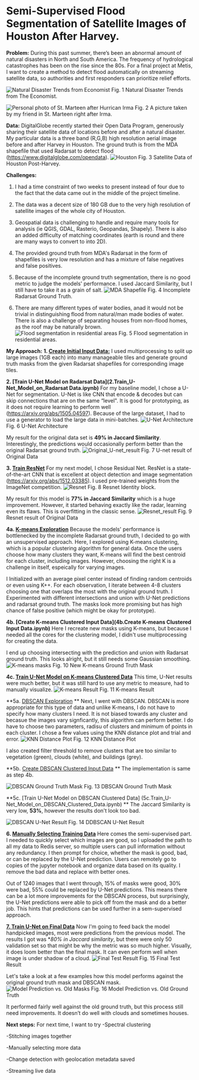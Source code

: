 # Semi-Supervised Flood Segmentation of Satellite Images of Houston After Harvey. 

**Problem:** 
During this past summer, there’s been an abnormal amount of natural disasters in North and South America. The frequency of hydrological catastrophes has been on the rise since the 80s. For a final project at Metis, I want to create a method to detect flood automatically on streaming satellite data, so authorities and first responders can prioritize relief efforts.

![Natural Disaster Trends from Economist](Images/Economist_Trend.png?raw=true "Title")
Fig. 1 Natural Disaster Trends from The Economist.

![Personal photo of St. Marteen after Hurrican Irma](Images/St.Marteen.png?raw=true "Title")
Fig. 2 A picture taken by my friend in St. Marteen right after Irma.


**Data:** 
DigitalGlobe recently started their Open Data Program, generously sharing their satellite data of locations before and after a natural disaster. My particular data is a three band (R,G,B) high resolution aerial image before and after Harvey in Houston. The ground truth is from the MDA shapefile that used Radarsat to detect flood (https://www.digitalglobe.com/opendata).
![Houston](Images/Entire_Data.png?raw=true "Title")
Fig. 3 Satellite Data of Houston Post-Harvey.


**Challenges:** 
1. I had a time constraint of two weeks to present instead of four due to the fact that the data came out in the middle of the project timeline. 

2. The data was a decent size of 180 GB due to the very high resolution of satellite images of the whole city of Houston.

3. Geospatial data is challenging to handle and require many tools for analysis (ie QGIS, GDAL, Rasterio, Geopandas, Shapely). There is also an added difficulty of matching coordinates (earth is round and there are many ways to convert to into 2D).

4. The provided ground truth from MDA's Radarsat in the form of shapefiles is very low resolution and has a mixture of false negatives and false positives. 

5. Because of the incomplete ground truth segmentation, there is no good metric to judge the models' performance. I used Jaccard Similarity, but I still have to take it as a grain of salt.
![MDA Shapefile](Images/MDA_mask.png?raw=true "Title")
Fig. 4 Incomplete Radarsat Ground Truth.

6. There are many different types of water bodies, anad it would not be trivial in distinguishing flood from natural/man made bodies of water. There is also a challenge of separating houses from non-flood homes, as the roof may be naturally brown.
![Flood segmentation in residential areas](Images/Challenge-houses.png?raw=true "Title")
Fig. 5 Flood segmentation in residential areas. 
 

**My Approach:**
**1. [Create Initial Input Data:](1.Create_Initial_Input_Data.ipynb)**
I used multiprocessing to split up large images (1GB each) into many manageable tiles and generate ground truth masks from the given Radarsat shapefiles for corresponding image tiles.


**2. [Train U-Net Model on Radarsat Data](2.Train_U-Net_Model_on_Radarsat Data.ipynb)**
For my baseline model, I chose a U-Net for segmentation. U-Net is like CNN that encode & decodes but can skip connections that are on the same “level". It is good for prototyping, as it does not require 
learning to perform well (https://arxiv.org/abs/1505.04597).
Because of the large dataset, I had to use a generator to load the large data in mini-batches.
![U-Net Architecture](Images/UNet_Architecture.png?raw=true "Title")
Fig. 6 U-Net Architecture

My result for the original data set is **49% in Jaccard Similarity**. Interestingly, the predictions would occasionally perform better than the original Radarsat ground truth.
![Original_U-net_result](Images/Original_U-net_result.png?raw=true "Title")
Fig. 7 U-net result of Original Data
 

**3. [Train ResNet](3.Train_ResNet.ipynb)**
For my next model, I chose Residual Net. ResNet is a state-of-the-art CNN that is excellent at object detection and image segmentation (https://arxiv.org/abs/1512.03385). I used pre-trained weights from the ImageNet competition.
![Resnet](Images/Resnet.png?raw=true "Title")
Fig. 8 Resnet Identity block.

My result for this model is **77% in Jaccard Similarity** which is a huge improvement. However, it started behaving exactly like the radar, learning even its flaws. This is overfitting in the classic sense.
![Resnet_result](Images/Resnet_result.png?raw=true "Title")
Fig. 9 Resnet result of Original Data
 

**4a. [K-means Exploration](4a.K-means_Exploration.ipynb)**
Because the models' performance is bottlenecked by the incomplete Radarsat ground truth, I decided to go with an unsupervised approach. Here, I explored using K-means clustering, which is a popular clustering algorithm for general data. Once the users choose how many clusters they want, K-means will find the best centroid for each cluster, including images. However, choosing the right K is a challenge in itself, espeically for varying images.

I Initialized with an average pixel center instead of finding random centroids or even using K++. For each observation, I iterate between 4-8 clusters choosing one that overlaps the most with the original ground truth. I Experimented with different intersections and union with U-Net predictions and radarsat ground truth. The masks look more promising but has high chance of false positive (which might be okay for prototype).


**4b. [Create K-means Clustered Input Data](4b.Create K-means Clustered Input Data.ipynb)**
Here I recreate new masks using K-means, but because I needed all the cores for the clustering model, I didn't use multiprocessing for creating the data.

I end up choosing intersecting with the prediction and union with Radarsat ground truth. 	This looks alright, but it still needs some Gaussian smoothing.
![K-means masks](Images/K-means_mask.png?raw=true "Title")
Fig. 10 New K-means Ground Truth Mask


**4c. [Train U-Net Model on K-means Clustered Data](4c.Train_U-Net_Model_on_K-means_Clustered_Data.ipynb)**
This time, U-Net results were much better, but it was still hard to use any metric to measure, had to manually visualize.
![K-means Result](Images/K-means_Result.png?raw=true "Title")
Fig. 11 K-means Result
  
  
**5a. [DBSCAN Exploration](5a.DBSCAN_Exploration.ipynb) **
Next, I went with DBSCAN. DBSCAN is more appropriate for this type of data and unlike K-means, I do not have to specify how many clusters I need. It is not biased towards any cluster and becasue the images vary signficantly, this algorithm can perform better.	I do have to choose two parameters, radisu of clusters and minimum of points in each cluster. I chose a few values using the KNN distance plot and trial and error.
![KNN Distance Plot](Images/KNN_Distance.png?raw=true "Title")
Fig. 12 KNN Distance Plot

I also created filter threshold to remove clusters that are too similar to vegetation (green), clouds (white), and buildings (grey).


**5b. [Create DBSCAN Clustered Input Data](5b.Create_DBSCAN_Clustered_Input_Data.ipynb) **
The implementation is same as step 4b.

![DBSCAN Ground Truth Mask](Images/DBSCAN_Exploration.png?raw=true "Title")
Fig. 13 DBSCAN Ground Truth Mask


**5c. [Train U-Net Model on DBSCAN Clustered Data] (5c.Train_U-Net_Model_on_DBSCAN_Clustered_Data.ipynb) **
The Jaccard Similarity is very low, **53%**, however the results don't look too bad.

![DBSCAN U-Net Result](Images/DBSCAN_UNET.png?raw=true "Title")
Fig. 14 DDBSCAN U-Net Result
	 
   
**6. [Manually Selecting Training Data](6.Manually_Selecting_Traning_Data.ipynb)**
Here comes the semi-supervised part. I needed to quickly select which images are good, so I uploaded the path to all my data to Redis server, so multiple users can pull information without any redundancy. I then prompt for choice, whether the mask is good, bad, or can be replaced by the U-Net prediction. Users can remotely go to copies of the jupyter notebook and organize data based on its quality. I remove the bad data and replace with better ones.

Out of 1240 images that I went through, 15% of masks were good, 30% were bad, 55% could be replaced by U-Net predictions. This means there can be a lot more improvements for the DBSCAN process, but surprisingly, the U-Net predictions were able to pick off from the mask and do a better job. This hints that predictions can be used further in a sem-supervised approach.


**[7. Train U-Net on Final Data](7.Train_U-Net_on_Final_Data.ipynb)**
Now I'm going to feed back the model handpicked images, most were predictions from the previous model.
The results I got was **80% in Jaccard similarity*, but there were only 50 validation set so that might be why the metric was so much higher. Visually, it does loom better than the final mask. It can even perform well when image is under shadow of a cloud.
![Final Test Result](Images/Final_Validation_2.png?raw=true "Title")
Fig. 15 Final Test Result

Let's take a look at a few examples how this model performs against the original ground truth mask and DBSCAN mask.
![Model Prediction vs. Old Masks](Images/Comparison_with_old_4.png?raw=true "Title")
Fig. 16 Model Prediction vs. Old Ground Truth
	
It performed fairly well against the old ground truth, but this process still need improvements. It doesn’t do well with clouds and sometimes houses.


**Next steps:**
For next time, I want to try
-Spectral clustering

-Stitching images together

-Manually selecting more data

-Change detection with geolocation metadata saved

-Streaming live data

